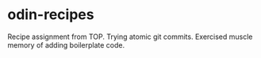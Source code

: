 # odin-recipes
Recipe assignment from TOP.
Trying atomic git commits.
Exercised muscle memory of adding boilerplate code.